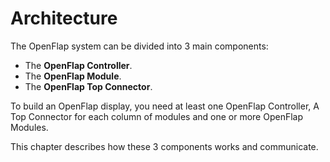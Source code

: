 # Architecture

The OpenFlap system can be divided into 3 main components:

- The **OpenFlap Controller**.
- The **OpenFlap Module**.
- The **OpenFlap Top Connector**.

To build an OpenFlap display, you need at least one OpenFlap Controller, A Top Connector for each column of modules and one or more OpenFlap Modules.

This chapter describes how these 3 components works and communicate.